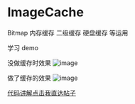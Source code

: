 # ImageCache


Bitmap 内存缓存 二级缓存 硬盘缓存 等运用

学习 demo 

没做缓存时效果
 ![image](https://mmbiz.qpic.cn/mmbiz_png/QkmfBPL2OQgaEn6TYiasBIKYaiakYmkOuoPUIiawsfUJUL9ZYp4EqKzazWf1HBToZn3VseYicia6nfZWuk4laVLU4fg/640?wx_fmt=png&tp=webp&wxfrom=5&wx_lazy=1&wx_co=1)
 
 
 做了缓存的效果
  ![image](https://mmbiz.qpic.cn/mmbiz_png/QkmfBPL2OQgaEn6TYiasBIKYaiakYmkOuo0fHJ7XlPAF7Q0zxEfj9c2kajantp6b41Htq5Jf0iaUH6ibfzDdshr0kQ/640?wx_fmt=png&tp=webp&wxfrom=5&wx_lazy=1&wx_co=1)



[代码讲解点击我直达帖子](https://mp.weixin.qq.com/s/GMy0xMcxJ_o0Yh0e_eaSIQ)
